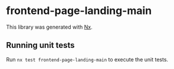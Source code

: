 # frontend-page-landing-main

This library was generated with [Nx](https://nx.dev).

## Running unit tests

Run `nx test frontend-page-landing-main` to execute the unit tests.
